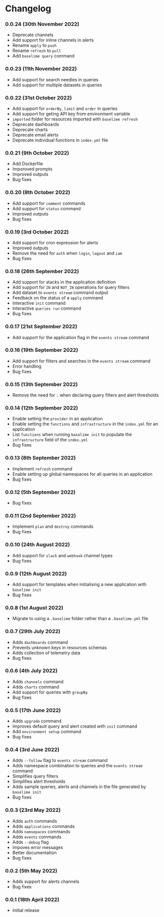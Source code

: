 # Changelog

### 0.0.24 (30th November 2022)

- Deprecate channels
- Add support for inline channels in alerts
- Rename `apply` to `push`
- Rename `refresh` to `pull`
- Add `baselime query` command

### 0.0.23 (11th November 2022)

- Add support for search needles in queries
- Add support for multiple datasets in queries

### 0.0.22 (31st October 2022)

- Add support for `orderBy`, `limit` and `order` in queries
- Add support for geting API key from environment variable
- `imported` folder for resources imported with `baselime refresh`
- Deprecate dashboards
- Deprecate charts
- Deprecate email alerts
- Deprecate individual functions in `index.yml` file

### 0.0.21 (9th October 2022)

- Add Dockerfile
- Imporoved prompts
- Improved outputs
- Bug fixes

### 0.0.20 (8th October 2022)

- Add support for `comment` commands
- Add support for `status` command
- Improved outputs
- Bug fixes

### 0.0.19 (3rd October 2022)

- Add support for cron expression for alerts
- Improved outputs
- Remove the need for `auth` when `login`, `logout` and `iam`
- Bug fixes

### 0.0.18 (26th September 2022)

- Add support for stacks in the application definition
- Add support for `IN` and `NOT_IN` operations for query filters
- Add dataset to `events stream` command output
- Feedback on the status of a `apply` command
- Interactive `init` command
- Interactive `queries run` command
- Bug fixes

### 0.0.17 (21st September 2022)

- Add support for the application flag in the `events stream` command

### 0.0.16 (19th September 2022)

- Add support for filters and searches in the `events stream` command
- Error handling
- Bug fixes

### 0.0.15 (13th September 2022)

- Remove the need for `:` when declaring query filters and alert thresholds

### 0.0.14 (12th September 2022)

- Enable setting the `provider` in an application
- Enable setting the `functions` and `infrastructure` in the `index.yml` for an application
- List `functions` when running `baselime init` to populate the `infrastructure` field of the `index.yml` 
- Bug fixes

### 0.0.13 (8th September 2022)

- Implement `refresh` command
- Enable setting up global namespaces for all queries in an application
- Bug fixes

### 0.0.12 (5th September 2022)

- Bug fixes

### 0.0.11 (2nd September 2022)

- Implement `plan` and `destroy` commands
- Bug fixes

### 0.0.10 (24th August 2022)

- Add support for `slack` and `webhook` channel types
- Bug fixes

### 0.0.9 (12th August 2022)

- Add support for templates when initialising a new application with `baselime init`
- Bug fixes

### 0.0.8 (1st August 2022)

- Migrate to using a `.baselime` folder rather than a `.baselime.yml` file

### 0.0.7 (29th July 2022)

- Adds `dashboards` command
- Prevents unknown keys in resources schemas
- Adds collection of telemetry data
- Bug fixes

### 0.0.6 (4th July 2022)

- Adds `channels` command
- Adds `charts` command
- Add support for queries with `groupBy`
- Bug fixes

### 0.0.5 (17th June 2022)

- Adds `upgrade` command
- Improves default query and alert created with `init` command
- Add `environment setup` command
- Bug fixes

### 0.0.4 (3rd June 2022)

- Adds `--follow` flag to `events stream` command
- Adds namespace combination to queries and the `events stream` command
- Simplifies query filters
- Simplifies alert thresholds
- Adds sample queries, alerts and channels in the file generated by `baselime init`
- Bug fixes

### 0.0.3 (23rd May 2022)

- Adds `auth` commands
- Adds `applications` commands
- Adds `namsepaces` commands
- Adds `events` commands
- Adds `--debug` flag
- Impoves error messages
- Better documentation
- Bug fixes

### 0.0.2 (5th May 2022)

- Adds support for alerts channels
- Bug fixes

### 0.0.1 (18th April 2022)

- Initial release
